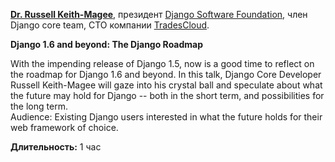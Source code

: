 **[Dr. Russell Keith-Magee](http://cecinestpasun.com)**, президент [Django Software Foundation](https://www.djangoproject.com/foundation/), член Django core team, CTO компании [TradesCloud](http://tradescloud.com/).

**Django 1.6 and beyond: The Django Roadmap**

With the impending release of Django 1.5, now is a good time to reflect on the roadmap for Django 1.6 and beyond. In this talk, Django Core Developer Russell Keith-Magee will gaze into his crystal ball and speculate about what the future may hold for Django -- both in the short term, and possibilities for the long term.   
Audience: Existing Django users interested in what the future holds for their web framework of choice.

**Длительность:** 1 час
